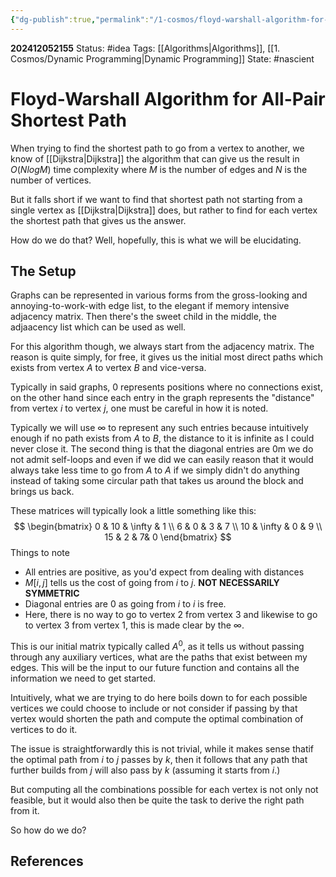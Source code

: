```yaml
---
{"dg-publish":true,"permalink":"/1-cosmos/floyd-warshall-algorithm-for-all-pair-shortest-path/","created":"2025-01-22T11:17:13.998-05:00","updated":"2024-12-06T21:05:08.838-05:00"}
---
```


**202412052155**
Status: #idea
Tags: [[Algorithms\|Algorithms]], [[1. Cosmos/Dynamic Programming\|Dynamic Programming]]
State: #nascient
# Floyd-Warshall Algorithm for All-Pair Shortest Path

When trying to find the shortest path to go from a vertex to another, we know of [[Dijkstra\|Dijkstra]] the algorithm that can give us the result in $O(NlogM)$ time complexity where $M$ is the number of edges and $N$ is the number of vertices.

But it falls short if we want to find that shortest path not starting from a single vertex as [[Dijkstra\|Dijkstra]] does, but rather to find for each vertex the shortest path that gives us the answer.

How do we do that? Well, hopefully, this is what we will be elucidating.

## The Setup
Graphs can be represented in various forms from the gross-looking and annoying-to-work-with edge list, to the elegant if memory intensive adjacency matrix. Then there's the sweet child in the middle, the adjaacency list which can be used as well.

For this algorithm though, we always start from the adjacency matrix. The reason is quite simply, for free, it gives us the initial most direct paths which exists from vertex $A$ to vertex $B$ and vice-versa.

Typically in said graphs, $0$ represents positions where no connections exist, on the other hand since each entry in the graph represents the "distance" from vertex $i$ to vertex $j$, one must be careful in how it is noted.

Typically we will use $\infty$ to represent any such entries because intuitively enough if no path exists from $A$ to $B$, the distance to it is infinite as I could never close it. The second thing is that the diagonal entries are 0m  we do not admit self-loops and even if we did we can easily reason that it would always take less time to go from $A$ to $A$ if we simply didn't do anything instead of taking some circular path that takes us around the block and brings us back.

These matrices will typically look a little something like this:
$$
\begin{bmatrix}
0 & 10 & \infty & 1 \\
6 & 0 & 3 & 7 \\
10 & \infty & 0 & 9 \\
15 & 2 & 7& 0
\end{bmatrix}
$$
Things to note
- All entries are positive, as you'd expect from dealing with distances
- $M[i,j]$ tells us the cost of going from $i$ to $j$. **NOT NECESSARILY SYMMETRIC**
- Diagonal entries are $0$ as going from $i$ to $i$ is free.
- Here, there is no way to go to vertex $2$ from vertex $3$ and likewise to go to vertex $3$ from vertex $1$, this is made clear by the $\infty$.

This is our initial matrix typically called $A^0$, as it tells us without passing through any auxiliary vertices, what are the paths that exist between my edges. This will be the input to our future function and contains all the information we need to get started.

Intuitively, what we are trying to do here boils down to for each possible vertices we could choose to include or not consider if passing by that vertex would shorten the path and compute the optimal combination of vertices to do it. 

The issue is straightforwardly this is not trivial, while it makes sense thatif the optimal path from $i$ to $j$ passes by $k$, then it follows that any path that further builds  from $j$ will also pass by $k$ (assuming it starts from $i$.)

But computing all the combinations possible for each vertex is not only not feasible, but it would also then be quite the task to derive the right path from it.

So how do we do?



## References
